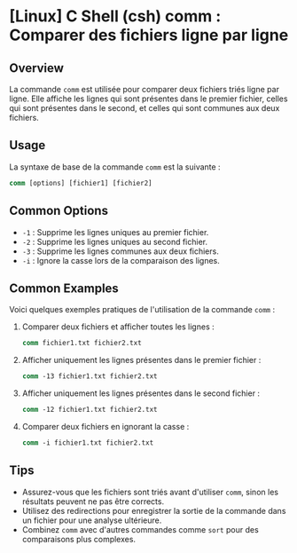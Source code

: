 # [Linux] C Shell (csh) comm : Comparer des fichiers ligne par ligne

## Overview
La commande `comm` est utilisée pour comparer deux fichiers triés ligne par ligne. Elle affiche les lignes qui sont présentes dans le premier fichier, celles qui sont présentes dans le second, et celles qui sont communes aux deux fichiers.

## Usage
La syntaxe de base de la commande `comm` est la suivante :

```csh
comm [options] [fichier1] [fichier2]
```

## Common Options
- `-1` : Supprime les lignes uniques au premier fichier.
- `-2` : Supprime les lignes uniques au second fichier.
- `-3` : Supprime les lignes communes aux deux fichiers.
- `-i` : Ignore la casse lors de la comparaison des lignes.

## Common Examples
Voici quelques exemples pratiques de l'utilisation de la commande `comm` :

1. Comparer deux fichiers et afficher toutes les lignes :
   ```csh
   comm fichier1.txt fichier2.txt
   ```

2. Afficher uniquement les lignes présentes dans le premier fichier :
   ```csh
   comm -13 fichier1.txt fichier2.txt
   ```

3. Afficher uniquement les lignes présentes dans le second fichier :
   ```csh
   comm -12 fichier1.txt fichier2.txt
   ```

4. Comparer deux fichiers en ignorant la casse :
   ```csh
   comm -i fichier1.txt fichier2.txt
   ```

## Tips
- Assurez-vous que les fichiers sont triés avant d'utiliser `comm`, sinon les résultats peuvent ne pas être corrects.
- Utilisez des redirections pour enregistrer la sortie de la commande dans un fichier pour une analyse ultérieure.
- Combinez `comm` avec d'autres commandes comme `sort` pour des comparaisons plus complexes.